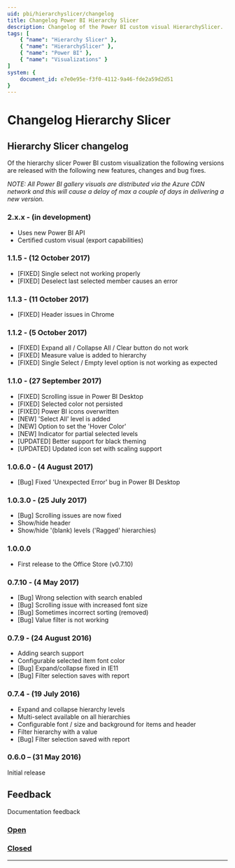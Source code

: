 ```yaml
---
uid: pbi/hierarchyslicer/changelog
title: Changelog Power BI Hierarchy Slicer
description: Changelog of the Power BI custom visual HierarchySlicer.
tags: [
    { "name": "Hierarchy Slicer" },
    { "name": "HierarchySlicer" }, 
    { "name": "Power BI" },
    { "name": "Visualizations" }
]
system: {
    document_id: e7e0e95e-f3f0-4112-9a46-fde2a59d2d51
}
---
```

# Changelog Hierarchy Slicer

## Hierarchy Slicer changelog

Of the hierarchy slicer Power BI custom visualization the following versions are released with the following new features, changes and bug fixes.

*NOTE: All Power BI gallery visuals are distributed via the Azure CDN network and this will cause a delay of max a couple of days in delivering a new version.*

### 2.x.x - (in development)

- Uses new Power BI API
- Certified custom visual (export capabilities)

### 1.1.5 - (12 October 2017)

- [FIXED] Single select not working properly
- [FIXED] Deselect last selected member causes an error

### 1.1.3 - (11 October 2017)

- [FIXED] Header issues in Chrome

### 1.1.2 - (5 October 2017)

- [FIXED] Expand all / Collapse All / Clear button do not work
- [FIXED] Measure value is added to hierarchy
- [FIXED] Single Select / Empty level option is not working as expected

### 1.1.0 - (27 September 2017)

- [FIXED] Scrolling issue in Power BI Desktop
- [FIXED] Selected color not persisted
- [FIXED] Power BI icons overwritten
- [NEW] 'Select All' level is added
- [NEW] Option to set the 'Hover Color'
- [NEW] Indicator for partial selected levels
- [UPDATED] Better support for black theming
- [UPDATED] Updated icon set with scaling support

### 1.0.6.0 - (4 August 2017)

- [Bug] Fixed 'Unexpected Error' bug in Power BI Desktop

### 1.0.3.0 - (25 July 2017)

- [Bug] Scrolling issues are now fixed
- Show/hide header
- Show/hide '(blank) levels ('Ragged' hierarchies)

### 1.0.0.0

- First release to the Office Store (v0.7.10)

### 0.7.10 - (4 May 2017)

- [Bug] Wrong selection with search enabled
- [Bug] Scrolling issue with increased font size
- [Bug] Sometimes incorrect sorting (removed)
- [Bug] Value filter is not working

### 0.7.9 - (24 August 2016)

- Adding search support
- Configurable selected item font color
- [Bug] Expand/collapse fixed in IE11
- [Bug] Filter selection saves with report

### 0.7.4 - (19 July 2016)

- Expand and collapse hierarchy levels
- Multi-select available on all hierarchies
- Configurable font / size and background for items and header
- Filter hierarchy with a value
- [Bug] Filter selection saved with report

### 0.6.0 – (31 May 2016)

Initial release

## Feedback

Documentation feedback

### [**Open**](#tab/docs-open)

### [**Closed**](#tab/docs-closed)

***